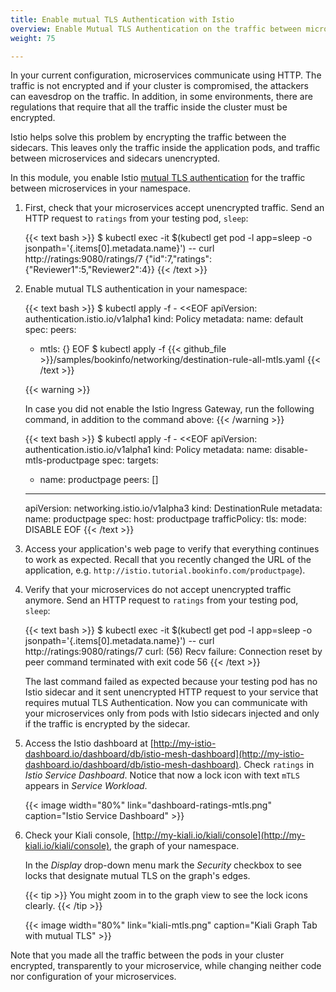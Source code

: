 ```yaml
---
title: Enable mutual TLS Authentication with Istio
overview: Enable Mutual TLS Authentication on the traffic between microservices
weight: 75

---
```


In your current configuration, microservices communicate using HTTP. The traffic
is not encrypted and if your cluster is compromised, the attackers can eavesdrop
on the traffic. In addition, in some environments, there are regulations that
require that all the traffic inside the cluster must be encrypted.

Istio helps solve this problem by encrypting the traffic between the
sidecars. This leaves only the traffic inside the application pods, and traffic
between microservices and sidecars unencrypted.

In this module, you enable Istio
[mutual TLS authentication](/docs/reference/glossary#mutual-tls-authentication)
for the traffic between microservices in your namespace.

1.  First, check that your microservices accept unencrypted traffic. Send an
    HTTP request to `ratings` from your testing pod, `sleep`:

    {{< text bash >}}
    $ kubectl exec -it $(kubectl get pod -l app=sleep -o jsonpath='{.items[0].metadata.name}') -- curl http://ratings:9080/ratings/7
    {"id":7,"ratings":{"Reviewer1":5,"Reviewer2":4}}
    {{< /text >}}

1.  Enable mutual TLS authentication in your namespace:

    {{< text bash >}}
    $ kubectl apply -f - <<EOF
    apiVersion: authentication.istio.io/v1alpha1
    kind: Policy
    metadata:
      name: default
    spec:
      peers:
      - mtls: {}
    EOF
    $ kubectl apply -f {{< github_file >}}/samples/bookinfo/networking/destination-rule-all-mtls.yaml
    {{< /text >}}

    {{< warning >}}

    In case you did not enable the Istio Ingress Gateway, run the following command, in addition to the command above:
    {{< /warning >}}

    {{< text bash >}}
    $ kubectl apply -f - <<EOF
    apiVersion: authentication.istio.io/v1alpha1
    kind: Policy
    metadata:
      name: disable-mtls-productpage
    spec:
      targets:
      - name: productpage
      peers: []
    ---
    apiVersion: networking.istio.io/v1alpha3
    kind: DestinationRule
    metadata:
      name: productpage
    spec:
      host: productpage
      trafficPolicy:
        tls:
          mode: DISABLE
    EOF
    {{< /text >}}

1.  Access your application's web page to verify that everything continues to work as expected. Recall that you
    recently changed the URL of the application, e.g. `http://istio.tutorial.bookinfo.com/productpage`).

1.  Verify that your microservices do not accept unencrypted traffic anymore.
    Send an HTTP request to `ratings` from your testing pod, `sleep`:

    {{< text bash >}}
    $ kubectl exec -it $(kubectl get pod -l app=sleep -o jsonpath='{.items[0].metadata.name}') -- curl http://ratings:9080/ratings/7
    curl: (56) Recv failure: Connection reset by peer
    command terminated with exit code 56
    {{< /text >}}

    The last command failed as expected because your testing pod has no Istio
    sidecar and it sent unencrypted HTTP request to your service that requires
    mutual TLS Authentication. Now you can communicate with your microservices
    only from pods with Istio sidecars injected and only if the traffic is
    encrypted by the sidecar.

1.  Access the Istio dashboard at
    [http://my-istio-dashboard.io/dashboard/db/istio-mesh-dashboard](http://my-istio-dashboard.io/dashboard/db/istio-mesh-dashboard). Check `ratings` in _Istio Service Dashboard_. Notice that now a lock icon with text `mTLS` appears in
    _Service Workload_.

    {{< image width="80%"
        link="dashboard-ratings-mtls.png"
        caption="Istio Service Dashboard"
        >}}

1.  Check your Kiali console,
    [http://my-kiali.io/kiali/console](http://my-kiali.io/kiali/console), the graph of your namespace.

    In the _Display_ drop-down menu mark the _Security_ checkbox to see locks
    that designate mutual TLS on the graph's edges.

    {{< tip >}}
    You might zoom in to the graph view to see the lock icons clearly.
    {{< /tip >}}

    {{< image width="80%"
        link="kiali-mtls.png"
        caption="Kiali Graph Tab with mutual TLS"
        >}}

Note that you made all the traffic between the pods in your cluster encrypted,
transparently to your microservice, while changing neither code nor
configuration of your microservices.
